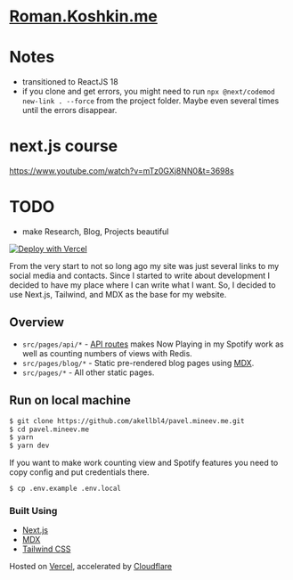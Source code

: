 # [Roman.Koshkin.me](https://roman.koshkin.me)

# Notes

- transitioned to ReactJS 18
- if you clone and get errors, you might need to run
  `npx @next/codemod new-link . --force` from the project folder. Maybe even several times until the errors disappear.

# next.js course

https://www.youtube.com/watch?v=mTz0GXj8NN0&t=3698s

# TODO

- make Research, Blog, Projects beautiful

[![Deploy with Vercel](https://vercel.com/button)](https://vercel.com/new/git/external?repository-url=https%3A%2F%2Fgithub.com%2Fakellbl4%2Fpavel.mineev.me)

From the very start to not so long ago my site was just several links to my social media and contacts. Since I started to write about development I decided to have my place where I can write what I want. So, I decided to use Next.js, Tailwind, and MDX as the base for my website.

## Overview

- `src/pages/api/*` - [API routes](https://nextjs.org/docs/api-routes/introduction) makes Now Playing in my Spotify work as well as counting numbers of views with Redis.
- `src/pages/blog/*` - Static pre-rendered blog pages using [MDX](https://github.com/mdx-js/mdx).
- `src/pages/*` - All other static pages.

## Run on local machine

```bash
$ git clone https://github.com/akellbl4/pavel.mineev.me.git
$ cd pavel.mineev.me
$ yarn
$ yarn dev
```

If you want to make work counting view and Spotify features you need to copy config and put credentials there.

```
$ cp .env.example .env.local
```

### Built Using

- [Next.js](https://nextjs.org/)
- [MDX](https://github.com/mdx-js/mdx)
- [Tailwind CSS](https://tailwindcss.com/)

Hosted on [Vercel](https://vercel.com), accelerated by [Cloudflare](https://cloundflare.com)
